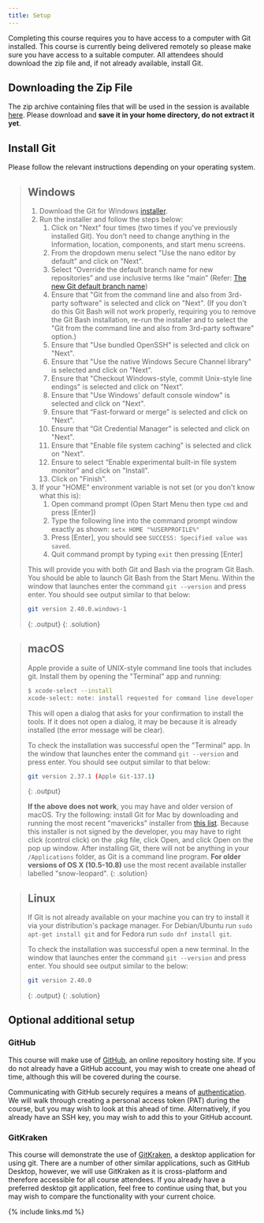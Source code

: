 ```yaml
---
title: Setup
---
```


Completing this course requires you to have access to a computer with Git
installed. This course is currently being delivered remotely so please make sure
you have access to a suitable computer. All attendees should download the zip
file and, if not already available, install Git.

## Downloading the Zip File

The zip archive containing files that will be used in the session is available
[here](code/recipe.zip). Please download and **save it in your home directory,
do not extract it yet**.

## Install Git

Please follow the relevant instructions depending on your operating system.

> ## Windows
>
> 1. Download the Git for Windows [installer](https://git-for-windows.github.io/).
> 1. Run the installer and follow the steps below:
>    1. Click on "Next" four times (two times if you've previously installed Git). You don't need to change anything in the Information, location, components, and start menu screens.
>    1. From the dropdown menu select "Use the nano editor by default" and click on "Next".
>    1. Select “Override the default branch name for new repositories” and use inclusive terms like “main” (Refer: [The new Git default branch name](https://about.gitlab.com/blog/2021/03/10/new-git-default-branch-name/))
>    1. Ensure that "Git from the command line and also from 3rd-party software" is selected and click on "Next". (If you don't do this Git Bash will not work properly, requiring you to remove the Git Bash installation, re-run the installer and to select the "Git from the command line and also from 3rd-party software" option.)
>    1. Ensure that "Use bundled OpenSSH" is selected and click on "Next".
>    1. Ensure that "Use the native Windows Secure Channel library" is selected and click on "Next".
>    1. Ensure that "Checkout Windows-style, commit Unix-style line endings" is selected and click on "Next".
>    1. Ensure that "Use Windows' default console window" is selected and click on "Next".
>    1. Ensure that “Fast-forward or merge” is selected and click on "Next".
>    1. Ensure that “Git Credential Manager” is selected and click on "Next".
>    1. Ensure that "Enable file system caching" is selected and click on "Next".
>    1. Ensure to select “Enable experimental built-in file system monitor” and click on "Install".
>    1. Click on "Finish".
> 1. If your "HOME" environment variable is not set (or you don't know what this is):
>    1. Open command prompt (Open Start Menu then type `cmd` and press [Enter])
>    1. Type the following line into the command prompt window exactly as shown: `setx HOME "%USERPROFILE%"`
>    1. Press [Enter], you should see `SUCCESS: Specified value was saved`.
>    1. Quit command prompt by typing `exit` then pressing [Enter]
> 
> This will provide you with both Git and Bash via the program Git Bash. You
> should be able to launch Git Bash from the Start Menu. Within the window that
> launches enter the command `git --version` and press enter. You should see
> output similar to that below:
> 
> ~~~ bash
> git version 2.40.0.windows-1
> ~~~
> {: .output}
{: .solution}

> ## macOS
> 
> Apple provide a suite of UNIX-style command line tools that includes git. Install
> them by opening the "Terminal" app and running:
> 
> ~~~ bash
> $ xcode-select --install
> xcode-select: note: install requested for command line developer tools
> ~~~
> 
> This will open a dialog that asks for your confirmation to install the tools. If
> it does not open a dialog, it may be because it is already installed (the error
> message will be clear).
> 
> To check the installation was successful open the "Terminal" app. In the window
> that launches enter the command `git --version` and press enter. You should see
> output similar to that below:
> 
> ~~~ bash
> git version 2.37.1 (Apple Git-137.1)
> ~~~
> {: .output}
> 
> **If the above does not work**, you may have and older version of macOS.
> Try the following: install Git for Mac by downloading and running the
> most recent "mavericks" installer from [this list](http://sourceforge.net/projects/git-osx-installer/files/). Because this
> installer is not signed by the developer, you may have to right click (control
> click) on the .pkg file, click Open, and click Open on the pop up window. After
> installing Git, there will not be anything in your `/Applications` folder, as
> Git is a command line program. **For older versions of OS X (10.5-10.8)** use
> the most recent available installer labelled "snow-leopard".
{: .solution}

> ## Linux
> 
> If Git is not already available on your machine you can try to install it via
> your distribution's package manager. For Debian/Ubuntu run `sudo apt-get install
> git` and for Fedora run `sudo dnf install git`.
> 
> To check the installation was successful open a new terminal. In the window that
> launches enter the command `git --version` and press enter. You should see
> output similar to the below:
> 
> ~~~ bash
> git version 2.40.0
> ~~~
> {: .output}
{: .solution}

## Optional additional setup

### GitHub

This course will make use of [GitHub](https://github.com), an online repository hosting
site. If you do not already have a GitHub account, you may wish to create one ahead of
time, although this will be covered during the course.

Communicating with GitHub securely requires a means of
[authentication](https://docs.github.com/en/authentication). We will walk through
creating a personal access token (PAT) during the course, but you may wish to look at
this ahead of time. Alternatively, if you already have an SSH key, you may wish to add
this to your GitHub account.

### GitKraken

This course will demonstrate the use of [GitKraken](https://gitkraken.com/), a desktop
application for using git. There are a number of other similar applications, such as
GitHub Desktop, however, we will use GitKraken as it is cross-platform and therefore
accessible for all course attendees. If you already have a preferred desktop git
application, feel free to continue using that, but you may wish to compare the
functionality with your current choice.

{% include links.md %}
